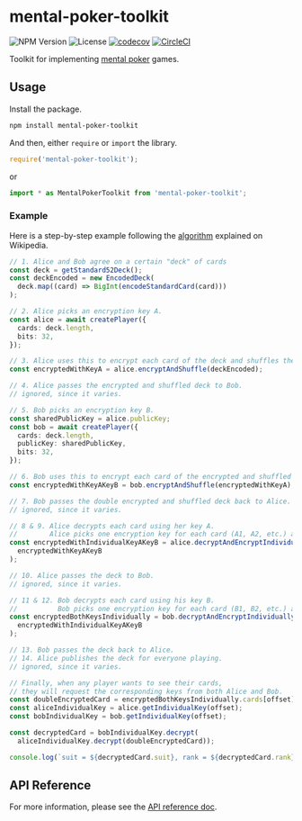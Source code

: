 # mental-poker-toolkit

![NPM Version](https://img.shields.io/npm/v/mental-poker-toolkit)
![License](https://img.shields.io/github/license/predatorray/mental-poker-toolkit)
[![codecov](https://codecov.io/github/predatorray/mental-poker-toolkit/branch/master/graph/badge.svg?token=xq99f5bDOZ)](https://codecov.io/github/predatorray/mental-poker-toolkit)
[![CircleCI](https://circleci.com/gh/predatorray/mental-poker-toolkit.svg?style=svg)](https://circleci.com/gh/predatorray/mental-poker-toolkit)

Toolkit for implementing [mental poker](https://en.wikipedia.org/wiki/Mental_poker) games.

## Usage

Install the package.

```sh
npm install mental-poker-toolkit
```

And then, either `require` or `import` the library.

```javascript
require('mental-poker-toolkit');
```

or

```javascript
import * as MentalPokerToolkit from 'mental-poker-toolkit';
```

### Example

Here is a step-by-step example following the [algorithm](https://en.wikipedia.org/wiki/Mental_poker#The_algorithm) explained on Wikipedia.

```typescript
// 1. Alice and Bob agree on a certain "deck" of cards
const deck = getStandard52Deck();
const deckEncoded = new EncodedDeck(
  deck.map((card) => BigInt(encodeStandardCard(card)))
);

// 2. Alice picks an encryption key A.
const alice = await createPlayer({
  cards: deck.length,
  bits: 32,
});

// 3. Alice uses this to encrypt each card of the deck and shuffles the cards.
const encryptedWithKeyA = alice.encryptAndShuffle(deckEncoded);

// 4. Alice passes the encrypted and shuffled deck to Bob.
// ignored, since it varies.

// 5. Bob picks an encryption key B.
const sharedPublicKey = alice.publicKey;
const bob = await createPlayer({
  cards: deck.length,
  publicKey: sharedPublicKey,
  bits: 32,
});

// 6. Bob uses this to encrypt each card of the encrypted and shuffled deck and shuffles the deck.
const encryptedWithKeyAKeyB = bob.encryptAndShuffle(encryptedWithKeyA);

// 7. Bob passes the double encrypted and shuffled deck back to Alice.
// ignored, since it varies.

// 8 & 9. Alice decrypts each card using her key A.
//        Alice picks one encryption key for each card (A1, A2, etc.) and encrypts them individually.
const encryptedWithIndividualKeyAKeyB = alice.decryptAndEncryptIndividually(
  encryptedWithKeyAKeyB
);

// 10. Alice passes the deck to Bob.
// ignored, since it varies.

// 11 & 12. Bob decrypts each card using his key B.
//          Bob picks one encryption key for each card (B1, B2, etc.) and encrypts them individually.
const encryptedBothKeysIndividually = bob.decryptAndEncryptIndividually(
  encryptedWithIndividualKeyAKeyB
);

// 13. Bob passes the deck back to Alice.
// 14. Alice publishes the deck for everyone playing.
// ignored, since it varies.

// Finally, when any player wants to see their cards,
// they will request the corresponding keys from both Alice and Bob.
const doubleEncryptedCard = encryptedBothKeysIndividually.cards[offset];
const aliceIndividualKey = alice.getIndividualKey(offset);
const bobIndividualKey = bob.getIndividualKey(offset);

const decryptedCard = bobIndividualKey.decrypt(
  aliceIndividualKey.decrypt(doubleEncryptedCard));

console.log(`suit = ${decryptedCard.suit}, rank = ${decryptedCard.rank}`);
```

## API Reference

For more information, please see the [API reference doc](https://predatorray.github.io/mental-poker-toolkit).
